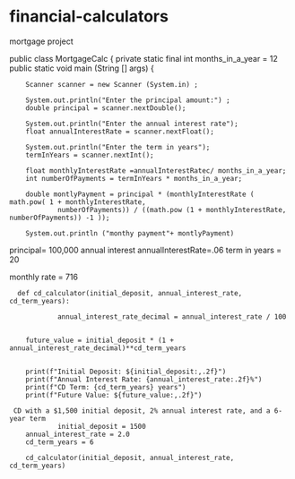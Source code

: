 # financial-calculators
mortgage project 
        
public class MortgageCalc {
private static final int months_in_a_year = 12
    public static void main (String [] args) {


        Scanner scanner = new Scanner (System.in) ;

        System.out.println("Enter the principal amount:") ;
        double principal = scanner.nextDouble();

        System.out.println("Enter the annual interest rate");
        float annualInterestRate = scanner.nextFloat();

        System.out.println("Enter the term in years");
        termInYears = scanner.nextInt();

        float monthlyInterestRate =annualInterestRatec/ months_in_a_year;
        int numberOfPayments = termInYears * months_in_a_year;

        double montlyPayment = principal * (monthlyInterestRate ( math.pow( 1 + monthlyInterestRate,
                numberOfPayments)) / ((math.pow (1 + monthlyInterestRate, numberOfPayments)) -1 ));

        System.out.println ("monthy payment"+ montlyPayment)

  principal= 100,000
   annual interest annualInterestRate=.06
  term in years = 20

  monthly rate = 716


      def cd_calculator(initial_deposit, annual_interest_rate, cd_term_years):

                annual_interest_rate_decimal = annual_interest_rate / 100


        future_value = initial_deposit * (1 + annual_interest_rate_decimal)**cd_term_years


        print(f"Initial Deposit: ${initial_deposit:,.2f}")
        print(f"Annual Interest Rate: {annual_interest_rate:.2f}%")
        print(f"CD Term: {cd_term_years} years")
        print(f"Future Value: ${future_value:,.2f}")

     CD with a $1,500 initial deposit, 2% annual interest rate, and a 6-year term
                initial_deposit = 1500
        annual_interest_rate = 2.0
        cd_term_years = 6

        cd_calculator(initial_deposit, annual_interest_rate, cd_term_years)

